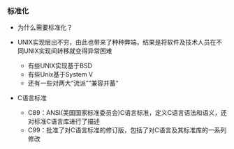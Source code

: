 ### 标准化

* 为什么需要标准化？
* UNIX实现层出不穷，由此也带来了种种弊端，结果是将软件及技术人员在不同UNIX实现间转移就变得异常困难
    * 有些UNIX实现基于BSD
    * 有些Unix基于System V
    * 还有一些对两大“流派”“兼容并蓄“


* C语言标准
    * C89：ANSI(美国国家标准委员会)C语言标准，定义C语言语法和语义，还对标准C语言库进行了描述
    * C99：批准了对C语言标准的修订版，包括了对C语言及其标准库的一系列修改


